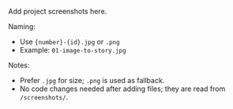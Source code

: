 Add project screenshots here.

Naming:
- Use `{number}-{id}.jpg` or `.png`
- Example: `01-image-to-story.jpg`

Notes:
- Prefer `.jpg` for size; `.png` is used as fallback.
- No code changes needed after adding files; they are read from `/screenshots/`. 